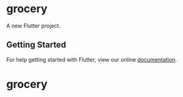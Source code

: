 # grocery

A new Flutter project.

## Getting Started

For help getting started with Flutter, view our online
[documentation](https://flutter.io/).
# grocery
